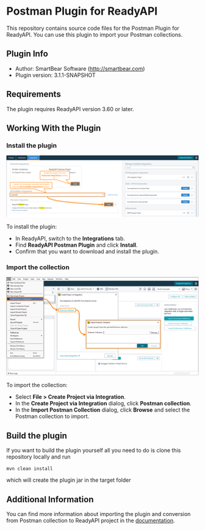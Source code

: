 # Postman Plugin for ReadyAPI

This repository contains source code files for the Postman Plugin for ReadyAPI. You can use this plugin to import your Postman collections.

## Plugin Info

- Author: SmartBear Software (http://smartbear.com)
- Plugin version: 3.1.1-SNAPSHOT

## Requirements

The plugin requires ReadyAPI version 3.60 or later.

## Working With the Plugin

### Install the plugin

![Intstalling the plugin](install-plugin.png)

To install the plugin:

- In ReadyAPI, switch to the **Integrations** tab.
- Find **ReadyAPI Postman Plugin** and click **Install**.
- Confirm that you want to download and install the plugin.

### Import the collection

![Import postman collection](import-postman-collection.png)

To import the collection:

- Select **File > Create Project via Integration**.
- In the **Create Project via Integration** dialog, click **Postman collection**.
- In the **Import Postman Collection** dialog, click **Browse** and select the Postman collection to import.

## Build the plugin

If you want to build the plugin yourself all you need to do is clone this repository locally and run

```
mvn clean install
```

which will create the plugin jar in the target folder

## Additional Information

You can find more information about importing the plugin and conversion from Postman collection to ReadyAPI project in the [documentation](https://support.smartbear.com/readyapi/docs/integrations/postman.html).
